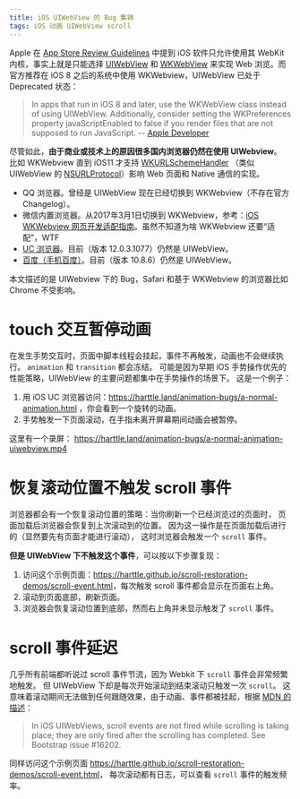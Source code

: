 ```yaml
---
title: iOS UIWebView 的 Bug 集锦
tags: iOS 动画 UIWebView scroll
---
```


Apple 在  [App Store Review Guidelines](https://developer.apple.com/app-store/review/guidelines/)
中提到 iOS 软件只允许使用其 WebKit 内核，事实上就是只能选择
[UIWebView](https://developer.apple.com/documentation/uikit/uiwebview?changes=_6)
和
[WKWebView](https://developer.apple.com/documentation/webkit/wkwebview?changes=_8)
来实现 Web 浏览。而官方推荐在 iOS 8 之后的系统中使用 WKWebview，UIWebView 已处于 Deprecated 状态：

> In apps that run in iOS 8 and later, use the WKWebView class instead of using UIWebView. Additionally, consider setting the WKPreferences property javaScriptEnabled to false if you render files that are not supposed to run JavaScript. -- [Apple Developer][apple-dev]

尽管如此，**由于商业或技术上的原因很多国内浏览器仍然在使用 UIWebview**。
比如 WKWebview 直到 iOS11 才支持 [WKURLSchemeHandler][WKURLSchemeHandler]
（类似 UIWebView 的 [NSURLProtocol]）影响 Web 页面和 Native 通信的实现。

* QQ 浏览器。曾经是 UIWebView 现在已经切换到 WKWebview（不存在官方 Changelog）。
* 微信内置浏览器。从2017年3月1日切换到 WKWebview，参考：[iOS WKWebview 网页开发适配指南](https://mp.weixin.qq.com/wiki?t=resource/res_main&id=mp1483682025_enmey)。虽然不知道为啥 WKWebview 还要“适配”，WTF
* [UC 浏览器][uc-browser]。目前（版本 12.0.3.1077）仍然是 UIWebView。
* [百度（手机百度）][baidu-browser]。目前（版本 10.8.6）仍然是 UIWebView。

本文描述的是 UIWebview 下的 Bug，Safari 和基于 WKWebview 的浏览器比如 Chrome 不受影响。

<!--more-->

# touch 交互暂停动画

在发生手势交互时，页面中脚本线程会挂起，事件不再触发，动画也不会继续执行。
`animation` 和 `transition` 都会冻结。
可能是因为早期 iOS 手势操作优先的性能策略，UIWebView 的主要问题都集中在手势操作的场景下。
这是一个例子：

1. 用 iOS UC 浏览器访问：<https://harttle.land/animation-bugs/a-normal-animation.html> ，你会看到一个旋转的动画。
2. 手势触发一下页面滚动，在手指未离开屏幕期间动画会被暂停。

这里有一个录屏： <https://harttle.land/animation-bugs/a-normal-animation-uiwebview.mp4>

# 恢复滚动位置不触发 scroll 事件

浏览器都会有一个恢复滚动位置的策略：当你刷新一个已经浏览过的页面时，
页面加载后浏览器会恢复到上次滚动到的位置。
因为这一操作是在页面加载后进行的（显然要先有页面才能进行滚动），
这时浏览器会触发一个 `scroll` 事件。

**但是 UIWebView 下不触发这个事件**，可以按以下步骤复现：

1. 访问这个示例页面：<https://harttle.github.io/scroll-restoration-demos/scroll-event.html>，每次触发 scroll 事件都会显示在页面右上角。
2. 滚动到页面底部，刷新页面。
3. 浏览器会恢复滚动位置到底部，然而右上角并未显示触发了 `scroll` 事件。

# scroll 事件延迟

几乎所有前端都听说过 scroll 事件节流，因为 Webkit 下 `scroll` 事件会非常频繁地触发。
但 UIWebView 下却是每次开始滚动到结束滚动只触发一次 `scroll`。
这意味着滚动期间无法做到任何跟随效果，由于动画、事件都被挂起，根据 [MDN 的描述][mdn-scroll]：

> In iOS UIWebViews, scroll events are not fired while scrolling is taking place; they are only fired after the scrolling has completed. See Bootstrap issue #16202.

同样访问这个示例页面 <https://harttle.github.io/scroll-restoration-demos/scroll-event.html>，
每次滚动都有日志，可以查看 `scroll` 事件的触发频率。

[apple-dev]: https://developer.apple.com/documentation/uikit/uiwebview?changes=_6
[WKURLSchemeHandler]: https://developer.apple.com/documentation/webkit/wkurlschemehandler
[NSURLProtocol]: https://developer.apple.com/documentation/foundation/nsurlprotocol
[uc-browser]: https://itunes.apple.com/cn/app/uc%E6%B5%8F%E8%A7%88%E5%99%A8-%E6%96%B0%E9%97%BB%E5%A4%B4%E6%9D%A1%E6%99%BA%E8%83%BD%E6%B5%8F%E8%A7%88%E5%99%A8/id586871187?mt=8
[baidu-browser]: https://itunes.apple.com/cn/app/%E7%99%BE%E5%BA%A6/id382201985?mt=8
[mdn-scroll]: https://developer.mozilla.org/en-US/docs/Web/Events/scroll
